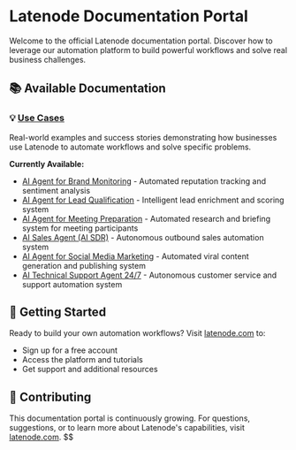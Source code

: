 # Latenode Documentation Portal

Welcome to the official Latenode documentation portal. Discover how to leverage our automation platform to build powerful workflows and solve real business challenges.

## 📚 Available Documentation

### 💡 [Use Cases](./use-cases/)
Real-world examples and success stories demonstrating how businesses use Latenode to automate workflows and solve specific problems.

**Currently Available:**
- [AI Agent for Brand Monitoring](./use-cases/ai-agent-brand-monitoring.md) - Automated reputation tracking and sentiment analysis
- [AI Agent for Lead Qualification](./use-cases/ai-lead-qualification.md) - Intelligent lead enrichment and scoring system
- [AI Agent for Meeting Preparation](./use-cases/ai-agent-meeting-preparation.md) - Automated research and briefing system for meeting participants
- [AI Sales Agent (AI SDR)](./use-cases/ai-sales-agent.md) - Autonomous outbound sales automation system
- [AI Agent for Social Media Marketing](./use-cases/ai-smm-agent.md) - Automated viral content generation and publishing system
- [AI Technical Support Agent 24/7](./use-cases/ai-support-agent.md) - Autonomous customer service and support automation system

## 🚀 Getting Started

Ready to build your own automation workflows? Visit [latenode.com](https://latenode.com) to:
- Sign up for a free account
- Access the platform and tutorials
- Get support and additional resources

## 🤝 Contributing

This documentation portal is continuously growing. For questions, suggestions, or to learn more about Latenode's capabilities, visit [latenode.com](https://latenode.com).
$$